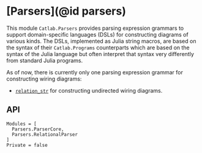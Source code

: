 # [Parsers](@id parsers)

This module `Catlab.Parsers` provides parsing expression grammars to support domain-specific languages (DSLs) for
constructing diagrams of various kinds. The DSLs, implemented as Julia string macros,
are based on the syntax of their `Catlab.Programs` counterparts which are based on the
syntax of the Julia language but often interpret that syntax
very differently from standard Julia programs.

As of now, there is currently only one parsing expression grammar for constructing wiring diagrams:

- [`relation_str`](@ref) for constructing undirected wiring diagrams.

## API

```@autodocs
Modules = [
  Parsers.ParserCore,
  Parsers.RelationalParser
]
Private = false
```
